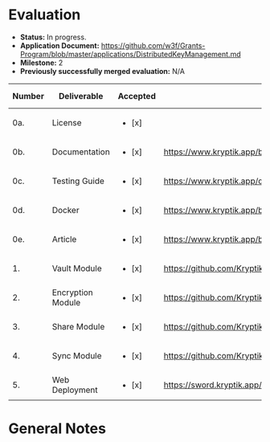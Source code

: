 # Evaluation

- **Status:** In progress.
- **Application Document:** https://github.com/w3f/Grants-Program/blob/master/applications/DistributedKeyManagement.md
- **Milestone:** 2
- **Previously successfully merged evaluation:** N/A

| Number | Deliverable | Accepted | Link | Evaluation Notes |
| ------ | ----------- | -------- | ---- |----------------- |
| 0a. |  License | <ul><li>[x] </li></ul> | | Apache 2.0 |
| 0b. | Documentation | <ul><li>[x] </li></ul> |https://www.kryptik.app/blog|  | 
| 0c.  | Testing Guide | <ul><li>[x] </li></ul> | https://www.kryptik.app/developer/recovery |  | 
| 0d. | Docker | <ul><li>[x] </li></ul> |https://www.kryptik.app/blog|  | 
| 0e. | Article | <ul><li>[x] </li></ul> |https://www.kryptik.app/blog/wallets|  | 
| 1.  | Vault Module | <ul><li>[x] </li></ul> | https://github.com/KryptikApp/swordExample/blob/main/src/handlers/wallet/vaultHandler.ts | 
| 2.  | Encryption Module | <ul><li>[x] </li></ul> | https://github.com/KryptikApp/swordExample/blob/main/components/wallet/LockWalletCard.tsx#L30 |
| 3.  | Share Module | <ul><li>[x] </li></ul> | https://github.com/KryptikApp/swordExample/blob/7626b1c049480ea6fdf74acb58e3b58ef4e761b7/src/helpers/wallet/index.ts#L52 |
| 4.  | Sync Module | <ul><li>[x] </li></ul> | https://github.com/KryptikApp/swordExample/blob/main/src/handlers/sync/index.ts |
| 5.  | Web Deployment | <ul><li>[x] </li></ul> | https://sword.kryptik.app/ |

# General Notes

